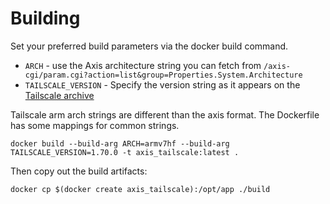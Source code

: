 # Building

Set your preferred build parameters via the docker build command.

* `ARCH` - use the Axis architecture string you can fetch from `/axis-cgi/param.cgi?action=list&group=Properties.System.Architecture`
* `TAILSCALE_VERSION` - Specify the version string as it appears on the [Tailscale archive](https://pkgs.tailscale.com/stable/#static)

Tailscale arm arch strings are different than the axis format. The Dockerfile has some mappings for common strings.

```
docker build --build-arg ARCH=armv7hf --build-arg TAILSCALE_VERSION=1.70.0 -t axis_tailscale:latest .
```

Then copy out the build artifacts:

```
docker cp $(docker create axis_tailscale):/opt/app ./build
```
